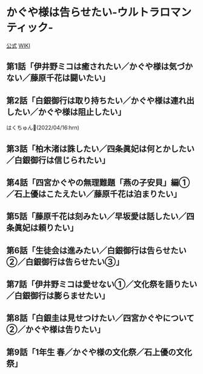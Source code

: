 # かぐや様は告らせたい-ウルトラロマンティック-

[公式](https://kaguya.love/) 
[WIKI](https://ja.wikipedia.org/wiki/%E3%81%8B%E3%81%90%E3%82%84%E6%A7%98%E3%81%AF%E5%91%8A%E3%82%89%E3%81%9B%E3%81%9F%E3%81%84%E3%80%9C%E5%A4%A9%E6%89%8D%E3%81%9F%E3%81%A1%E3%81%AE%E6%81%8B%E6%84%9B%E9%A0%AD%E8%84%B3%E6%88%A6%E3%80%9C) 

## 第1話「伊井野ミコは癒されたい／かぐや様は気づかない／藤原千花は闘いたい」

## 第2話「白銀御行は取り持ちたい／かぐや様は連れ出したい／かぐや様は阻止したい」

はくちゅん:sneezing_face:(2022/04/16:hrn)

## 第3話「柏木渚は誅したい／四条眞妃は何とかしたい／白銀御行は信じられたい」

## 第4話「四宮かぐやの無理難題「燕の子安貝」編①／石上優はこたえたい／藤原千花は泊まりたい」

## 第5話「藤原千花は刻みたい／早坂愛は話したい／四条眞妃は頼りたい」

## 第6話「生徒会は進みたい／白銀御行は告らせたい②／白銀御行は告らせたい③」

## 第7話「伊井野ミコは愛せない①／文化祭を語りたい／白銀御行は膨らませたい」

## 第8話「白銀圭は見せつけたい／四宮かぐやについて②／かぐや様は告りたい」

## 第9話「1年生 春／かぐや様の文化祭／石上優の文化祭」
